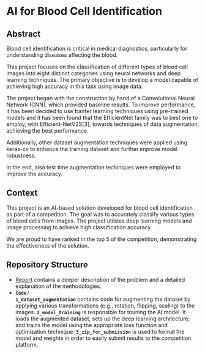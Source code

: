 # AI for Blood Cell Identification

## Abstract
Blood cell identification is critical in medical diagnostics, particularly for understanding diseases affecting the blood.

This project focuses on the classification of different types of blood cell images into eight distinct categories using neural networks and deep learning techniques. 
The primary objective is to develop a model capable of achieving high accuracy in this task using image data.

The project began with the construction by hand of a Convolutional Neural Network (CNN), which provided baseline results. To improve performance, it has been decided to use tranfer learning techniques using pre-trained models and it has been found that the EfficientNet family was to best one to employ, with Efficient-NetV2S[3], towards techniques of data augmentation, achieving the best performance.

Additionally, other dataset augmentation techniques were applied using keras-cv to enhance the training dataset and further improve model robustness. 

In the end, also test time augmentation techinques were employed to improve the accuracy.

## Context
This project is an AI-based solution developed for blood cell identification as part of a competition. The goal was to accurately classify various types of blood cells from images. 
The project utilizes deep learning models and image processing to achieve high classification accuracy. 

We are proud to have ranked in the top 5 of the competition, demonstrating the effectiveness of the solution.

## Repository Structure
* [Report](Report.pdf)
  contains a deeper description of the problem and a detailed explanation of the methodologies.
* **`Code/`**  
  **`1_dataset_augmentation`** contains code for augmenting the dataset by applying various transformations (e.g., rotation, flipping, scaling) to the images.
  **`2_model_training`** is responsible for training the AI model. It loads the augmented dataset, sets up the deep learning architecture, and trains the model using the appropriate loss function and optimization     technique.
  **`3_zip_for_submission`** is used to format the model and weights in order to easily submit results to the competition platform.

